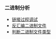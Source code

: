 ### 二进制分析

- [链接过程调试](debugging_the_linking)
- [反汇编二进制文件](disassembling_the_binary_file)
- [判断二进制文件类型](determining_the_binary_file_type)

